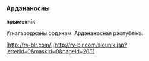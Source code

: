 ### Ардэнаносны
**прыметнік**

Узнагароджаны ордэнам. Ардэнаносная рэспубліка.

<a rel="author">[http://rv-blr.com/](http://rv-blr.com/slounik.jsp?letterId=0&maskId=0&pageId=265)</a>
